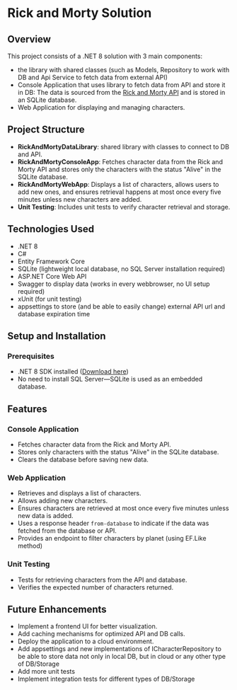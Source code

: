 ﻿# Rick and Morty Solution

## Overview
This project consists of a .NET 8 solution with 3 main components:
- the library with shared classes (such as Models, Repository to work with DB and Api Service to fetch data from external API)
- Console Application that uses library to fetch data from API and store it in DB: The data is sourced from the [Rick and Morty API](https://rickandmortyapi.com/api/character/) and is stored in an SQLite database.
- Web Application for displaying and managing characters.

## Project Structure
- **RickAndMortyDataLibrary**: shared library with classes to connect to DB and API.
- **RickAndMortyConsoleApp**: Fetches character data from the Rick and Morty API and stores only the characters with the status "Alive" in the SQLite database.
- **RickAndMortyWebApp**: Displays a list of characters, allows users to add new ones, and ensures retrieval happens at most once every five minutes unless new characters are added.
- **Unit Testing**: Includes unit tests to verify character retrieval and storage.

## Technologies Used
- .NET 8
- C#
- Entity Framework Core
- SQLite (lightweight local database, no SQL Server installation required)
- ASP.NET Core Web API
- Swagger to display data (works in every webbrowser, no UI setup required)
- xUnit (for unit testing)
- appsettings to store (and be able to easily change) external API url and database expiration time

## Setup and Installation
### Prerequisites
- .NET 8 SDK installed ([Download here](https://dotnet.microsoft.com/en-us/download/dotnet/8.0))
- No need to install SQL Server—SQLite is used as an embedded database.

## Features
### Console Application
- Fetches character data from the Rick and Morty API.
- Stores only characters with the status "Alive" in the SQLite database.
- Clears the database before saving new data.

### Web Application
- Retrieves and displays a list of characters.
- Allows adding new characters.
- Ensures characters are retrieved at most once every five minutes unless new data is added.
- Uses a response header `from-database` to indicate if the data was fetched from the database or API.
- Provides an endpoint to filter characters by planet (using EF.Like method)

### Unit Testing
- Tests for retrieving characters from the API and database.
- Verifies the expected number of characters returned.

## Future Enhancements
- Implement a frontend UI for better visualization.
- Add caching mechanisms for optimized API and DB calls.
- Deploy the application to a cloud environment.
- Add appsettings and new implementations of ICharacterRepository to be able to store data not only in local DB, but in cloud or any other type of DB/Storage
- Add more unit tests
- Implement integration tests for different types of DB/Storage